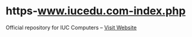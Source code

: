 # https-www.iucedu.com-index.php
Official repository for IUC Computers – [Visit Website](https://www.iucedu.com/index.php)

